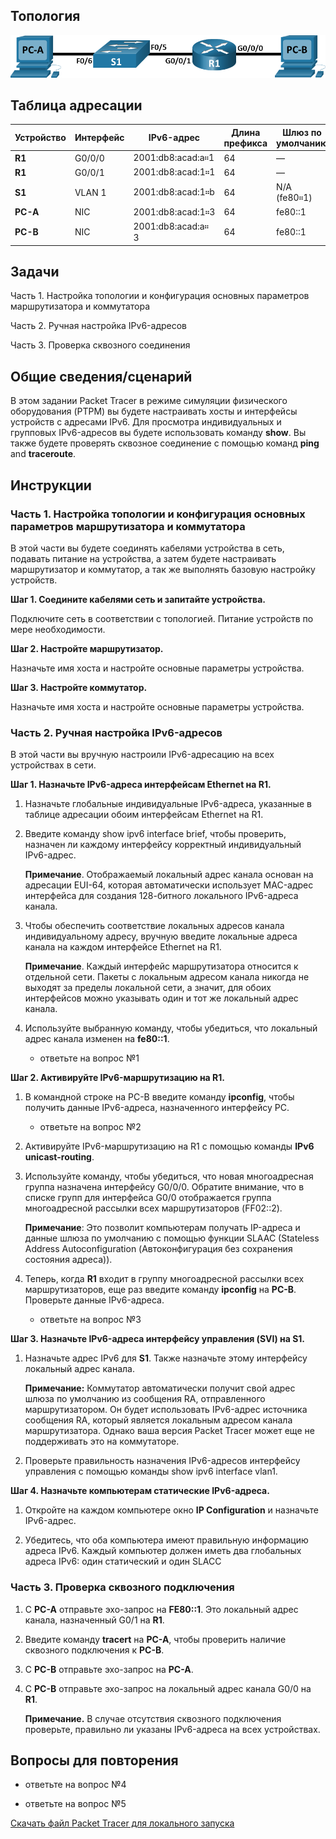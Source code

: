 ## Топология

![This topology has two PCs, a router R1 and a switch S1. PC-A is connected to switch S1 F0/6. Switch S1 F0/5 is connected to R1 G0/0/1. Router R1 g0/0/0 is connected to PC-B.](./assets/topology.png)

## Таблица адресации

| Устройство | Интерфейс | IPv6-адрес         | Длина префикса | Шлюз по умолчанию |
|------------|-----------|--------------------|----------------|-------------------|
| **R1**     | G0/0/0    | 2001:db8:acad:a።1  | 64             | —                 |
| **R1**     | G0/0/1    | 2001:db8:acad:1።1  | 64             | —                 |
| **S1**     | VLAN 1    | 2001:db8:acad:1።b  | 64             | N/A (fe80።1)      |
| **PC-A**   | NIC       | 2001:db8:acad:1።3  | 64             | fe80::1           |
| **PC-B**   | NIC       | 2001:db8:acad:a። 3 | 64             | fe80::1           |

## Задачи

Часть 1. Настройка топологии и конфигурация основных параметров маршрутизатора и коммутатора

Часть 2. Ручная настройка IPv6-адресов

Часть 3. Проверка сквозного соединения

## Общие сведения/сценарий

В этом задании Packet Tracer в режиме симуляции физического оборудования (PTPM) вы будете настраивать хосты и интерфейсы устройств с адресами IPv6. Для просмотра индивидуальных и групповых IPv6-адресов вы будете использовать команду **show**. Вы также будете проверять сквозное соединение с помощью команд **ping** and **traceroute**.

## Инструкции

### Часть 1. Настройка топологии и конфигурация основных параметров маршрутизатора и коммутатора

В этой части вы будете соединять кабелями устройства в сеть, подавать питание на устройства, а затем будете настраивать маршрутизатор и коммутатор, а так же выполнять базовую настройку устройств.

**Шаг 1. Соедините кабелями сеть и запитайте устройства.**

Подключите сеть в соответствии с топологией. Питание устройств по мере необходимости.

**Шаг 2. Настройте маршрутизатор.**

Назначьте имя хоста и настройте основные параметры устройства.

**Шаг 3. Настройте коммутатор.**

Назначьте имя хоста и настройте основные параметры устройства.

### Часть 2. Ручная настройка IPv6-адресов

В этой части вы вручную настроили IPv6-адресацию на всех устройствах в сети.

**Шаг 1. Назначьте IPv6-адреса интерфейсам Ethernet на R1.**

1.  Назначьте глобальные индивидуальные IPv6-адреса, указанные в таблице адресации обоим интерфейсам Ethernet на R1.

2.  Введите команду show ipv6 interface brief, чтобы проверить, назначен ли каждому интерфейсу корректный индивидуальный IPv6-адрес.

    **Примечание**. Отображаемый локальный адрес канала основан на адресации EUI-64, которая автоматически использует MAC-адрес интерфейса для создания 128-битного локального IPv6-адреса канала.

3.  Чтобы обеспечить соответствие локальных адресов канала индивидуальному адресу, вручную введите локальные адреса канала на каждом интерфейсе Ethernet на R1.

    **Примечание**. Каждый интерфейс маршрутизатора относится к отдельной сети. Пакеты с локальным адресом канала никогда не выходят за пределы локальной сети, а значит, для обоих интерфейсов можно указывать один и тот же локальный адрес канала.

4.  Используйте выбранную команду, чтобы убедиться, что локальный адрес канала изменен на **fe80::1**.

    - ответьте на вопрос №1

**Шаг 2. Активируйте IPv6-маршрутизацию на R1.**

1.  В командной строке на PC-B введите команду **ipconfig**, чтобы получить данные IPv6-адреса, назначенного интерфейсу PC.

    - ответьте на вопрос №2

2.  Активируйте IPv6-маршрутизацию на R1 с помощью команды **IPv6 unicast-routing**.

3.  Используйте команду, чтобы убедиться, что новая многоадресная группа назначена интерфейсу G0/0/0. Обратите внимание, что в списке групп для интерфейса G0/0 отображается группа многоадресной рассылки всех маршрутизаторов (FF02::2).

    **Примечание**: Это позволит компьютерам получать IP-адреса и данные шлюза по умолчанию с помощью функции SLAAC (Stateless Address Autoconfiguration (Автоконфигурация без сохранения состояния адреса)).

4.  Теперь, когда **R1** входит в группу многоадресной рассылки всех маршрутизаторов, еще раз введите команду **ipconfig** на **PC-B**. Проверьте данные IPv6-адреса.

    - ответьте на вопрос №3

**Шаг 3. Назначьте IPv6-адреса интерфейсу управления (SVI) на S1.**

1.  Назначьте адрес IPv6 для **S1**. Также назначьте этому интерфейсу локальный адрес канала.

    **Примечание:** Коммутатор автоматически получит свой адрес шлюза по умолчанию из сообщения RA, отправленного маршрутизатором. Он будет использовать IPv6-адрес источника сообщения RA, который является локальным адресом канала маршрутизатора. Однако ваша версия Packet Tracer может еще не поддерживать это на коммутаторе.

2.  Проверьте правильность назначения IPv6-адресов интерфейсу управления с помощью команды show ipv6 interface vlan1.

**Шаг 4. Назначьте компьютерам статические IPv6-адреса.**

1.  Откройте на каждом компьютере окно **IP Configuration** и назначьте IPv6-адрес.

2.  Убедитесь, что оба компьютера имеют правильную информацию адреса IPv6. Каждый компьютер должен иметь два глобальных адреса IPv6: один статический и один SLACC

### Часть 3. Проверка сквозного подключения

1.  С **PC-A** отправьте эхо-запрос на **FE80::1**. Это локальный адрес канала, назначенный G0/1 на **R1**.

2.  Введите команду **tracert** на **PC-A**, чтобы проверить наличие сквозного подключения к **PC-B**.

3.  С **PC-B** отправьте эхо-запрос на **PC-A**.

4.  С **PC-B** отправьте эхо-запрос на локальный адрес канала G0/0 на **R1**.

    **Примечание.** В случае отсутствия сквозного подключения проверьте, правильно ли указаны IPv6-адреса на всех устройствах.

## Вопросы для повторения

- ответьте на вопрос №4

- ответьте на вопрос №5

[Скачать файл Packet Tracer для локального запуска](./assets/12.9.2-lab.pka)
